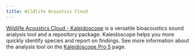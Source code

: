 ```yaml
---
title: Wildlife Acoustics Cloud 
---
```


[Wildlife Acoustics Cloud - Kaleidoscope](https://www.wildlifeacoustics.com/products/kaleidoscope-pro-cost-scenarios) is a versatile bioacoustics sound analysis tool and a repository package. Kaleidoscope helps you more quickly identify species and report on findings. See more information about the analysis tool on the [Kaleidoscope Pro 5](/resources/software/analysis/kaleidoscope-pro-5/) page.